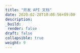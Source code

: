 ```yaml
---
title: "开发 API 文档"
date: 2020-02-28T10:08:56+09:00
description:
_build:
 render: false 
draft: false
collapsible: true
weight: 9
---
```

